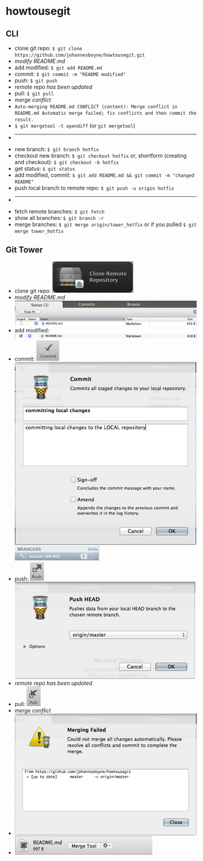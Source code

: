 howtousegit
===========

## CLI

* clone git repo: `$ git clone https://github.com/johannesboyne/howtousegit.git`
* *modify README.md*
* add modified: `$ git add README.md`
* commit: `$ git commit -m "README modified"`
* push: `$ git push`
* *remote repo has been updated*
* pull: `$ git pull`
* *merge conflict*
* `Auto-merging README.md
CONFLICT (content): Merge conflict in README.md
Automatic merge failed; fix conflicts and then commit the result.`
* `$ git mergetool -t opendiff` (or `git mergetool`)
* ---
* new branch: `$ git branch hotfix`
* checkout new branch: `$ git checkout hotfix` or, shortform (creating and checkout): `$ git checkout -b hotfix`
* get status: `$ git status`
* add modified, commit: `$ git add README.md && git commit -m "changed README"`
* push local branch to remote repo: `$ git push -u origin hotfix`
* ---
* fetch remote branches: `$ git fetch`
* show all branches: `$ git branch -r`
* merge branches: `$ git merge origin/tower_hotfix` or if you pulled `$ git merge tower_hotfix`

## Git Tower

* clone git repo: ![Tower: clone repo](clone-remote-repo.png)
* *modify README.md* ![Tower: modified](modified-local.png)
* add modified: ![Tower: staging modified](staging-local.png)
* commit: ![Tower: commit staged](commit-local.png) ![Tower: commit staged](commit-local2.png) ![Tower: local-ahead now](local-ahead.png)
* push: ![Tower: push button](push-btn.png) ![Tower: push info](push-info.png)
* *remote repo has been updated*
* pull: ![Tower: git pull](git-pull.png)
* *merge conflict*
* ![Tower: merge conflict](merge-fail.png)
* ![Tower: open merge tool](open-merge-tool.png)
